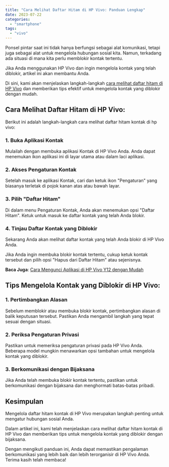 ```yaml
---
title: "Cara Melihat Daftar Hitam di HP Vivo: Panduan Lengkap"
date: 2023-07-22
categories: 
  - "smartphone"
tags: 
  - "vivo"
---
```


Ponsel pintar saat ini tidak hanya berfungsi sebagai alat komunikasi, tetapi juga sebagai alat untuk mengelola hubungan sosial kita. Namun, terkadang ada situasi di mana kita perlu memblokir kontak tertentu.

Jika Anda menggunakan HP Vivo dan ingin mengelola kontak yang telah diblokir, artikel ini akan membantu Anda.

Di sini, kami akan menjelaskan langkah-langkah [cara melihat daftar hitam di HP Vivo](https://ajiekusumadhany.com/cara-melihat-daftar-hitam-di-hp-vivo/) dan memberikan tips efektif untuk mengelola kontak yang diblokir dengan mudah.

## **Cara Melihat Daftar Hitam di HP Vivo:**

Berikut ini adalah langkah-langkah cara melihat daftar hitam kontak di hp vivo:

### **1\. Buka Aplikasi Kontak**

Mulailah dengan membuka aplikasi Kontak di HP Vivo Anda. Anda dapat menemukan ikon aplikasi ini di layar utama atau dalam laci aplikasi.

### **2\. Akses Pengaturan Kontak**

Setelah masuk ke aplikasi Kontak, cari dan ketuk ikon "Pengaturan" yang biasanya terletak di pojok kanan atas atau bawah layar.

### **3\. Pilih "Daftar Hitam"**

Di dalam menu Pengaturan Kontak, Anda akan menemukan opsi "Daftar Hitam". Ketuk untuk masuk ke daftar kontak yang telah Anda blokir.

### **4\. Tinjau Daftar Kontak yang Diblokir**

Sekarang Anda akan melihat daftar kontak yang telah Anda blokir di HP Vivo Anda.

Jika Anda ingin membuka blokir kontak tertentu, cukup ketuk kontak tersebut dan pilih opsi "Hapus dari Daftar Hitam" atau sejenisnya.

**Baca Juga**: [Cara Mengunci Aplikasi di HP Vivo Y12 dengan Mudah](https://ajiekusumadhany.com/cara-mengunci-aplikasi-di-hp-vivo-y12/)

## **Tips Mengelola Kontak yang Diblokir di HP Vivo:**

### **1\. Pertimbangkan Alasan**

Sebelum memblokir atau membuka blokir kontak, pertimbangkan alasan di balik keputusan tersebut. Pastikan Anda mengambil langkah yang tepat sesuai dengan situasi.

### **2\. Periksa Pengaturan Privasi**

Pastikan untuk memeriksa pengaturan privasi pada HP Vivo Anda. Beberapa model mungkin menawarkan opsi tambahan untuk mengelola kontak yang diblokir.

### **3\. Berkomunikasi dengan Bijaksana**

Jika Anda telah membuka blokir kontak tertentu, pastikan untuk berkomunikasi dengan bijaksana dan menghormati batas-batas pribadi.

## **Kesimpulan**

Mengelola daftar hitam kontak di HP Vivo merupakan langkah penting untuk mengatur hubungan sosial Anda.

Dalam artikel ini, kami telah menjelaskan cara melihat daftar hitam kontak di HP Vivo dan memberikan tips untuk mengelola kontak yang diblokir dengan bijaksana.

Dengan mengikuti panduan ini, Anda dapat memastikan pengalaman berkomunikasi yang lebih baik dan lebih terorganisir di HP Vivo Anda. Terima kasih telah membaca!
